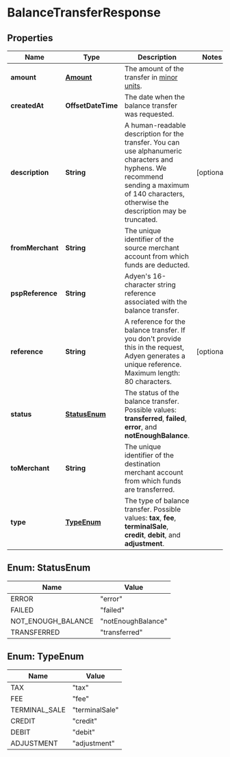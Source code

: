 

# BalanceTransferResponse


## Properties

| Name | Type | Description | Notes |
|------------ | ------------- | ------------- | -------------|
|**amount** | [**Amount**](Amount.md) | The amount of the transfer in [minor units](https://docs.adyen.com/development-resources/currency-codes). |  |
|**createdAt** | **OffsetDateTime** | The date when the balance transfer was requested. |  |
|**description** | **String** | A human-readable description for the transfer. You can use alphanumeric characters and hyphens. We recommend sending a maximum of 140 characters, otherwise the description may be truncated. |  [optional] |
|**fromMerchant** | **String** | The unique identifier of the source merchant account from which funds are deducted. |  |
|**pspReference** | **String** | Adyen&#39;s 16-character string reference associated with the balance transfer. |  |
|**reference** | **String** | A reference for the balance transfer. If you don&#39;t provide this in the request, Adyen generates a unique reference. Maximum length: 80 characters. |  [optional] |
|**status** | [**StatusEnum**](#StatusEnum) | The status of the balance transfer. Possible values: **transferred**, **failed**, **error**, and **notEnoughBalance**. |  |
|**toMerchant** | **String** | The unique identifier of the destination merchant account from which funds are transferred. |  |
|**type** | [**TypeEnum**](#TypeEnum) | The type of balance transfer. Possible values: **tax**, **fee**, **terminalSale**, **credit**, **debit**, and **adjustment**. |  |



## Enum: StatusEnum

| Name | Value |
|---- | -----|
| ERROR | &quot;error&quot; |
| FAILED | &quot;failed&quot; |
| NOT_ENOUGH_BALANCE | &quot;notEnoughBalance&quot; |
| TRANSFERRED | &quot;transferred&quot; |



## Enum: TypeEnum

| Name | Value |
|---- | -----|
| TAX | &quot;tax&quot; |
| FEE | &quot;fee&quot; |
| TERMINAL_SALE | &quot;terminalSale&quot; |
| CREDIT | &quot;credit&quot; |
| DEBIT | &quot;debit&quot; |
| ADJUSTMENT | &quot;adjustment&quot; |



